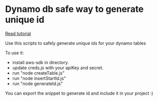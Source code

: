 # Dynamo db safe way to generate unique id

[Read tutorial](http://codingperfection.com/scalable-way-of-generating-unique-id-for-dynamo-db-atomic-counter/)

Use this scripts to safely generate unique ids for your dynamo tables

To use it:
 - install aws-sdk in directory.
 - update creds.js with your apiKey and secret.
 - run "node createTable.js"
 - run "node insertStartId.js"
 - run "node generateId.js"

 
You can export the snippet to generate id and include it in your project :)
